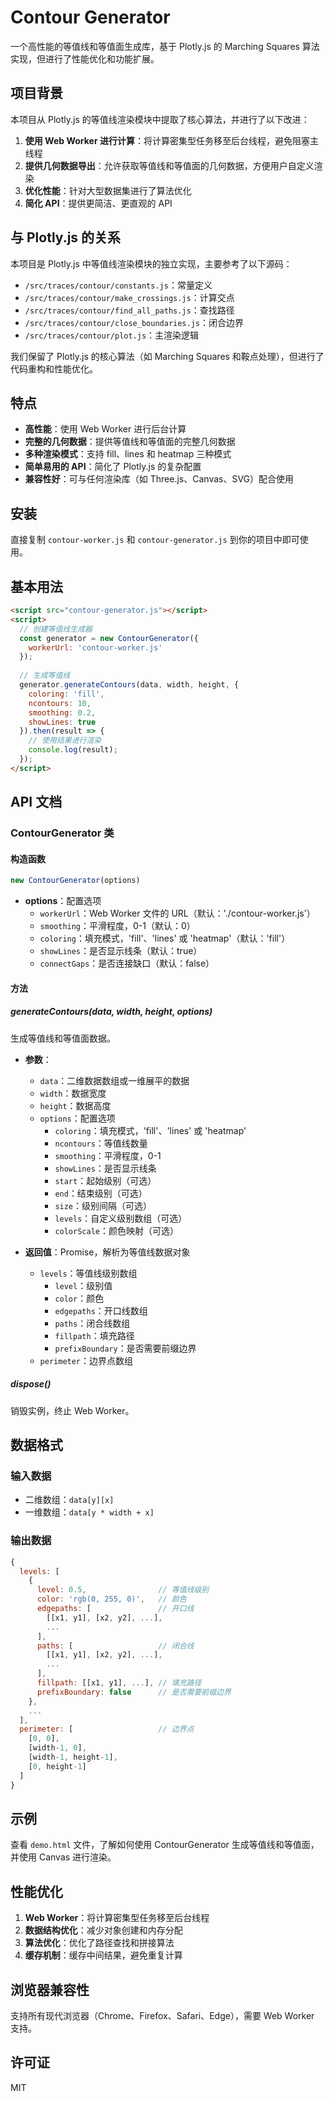 # Contour Generator

一个高性能的等值线和等值面生成库，基于 Plotly.js 的 Marching Squares 算法实现，但进行了性能优化和功能扩展。

## 项目背景

本项目从 Plotly.js 的等值线渲染模块中提取了核心算法，并进行了以下改进：

1. **使用 Web Worker 进行计算**：将计算密集型任务移至后台线程，避免阻塞主线程
2. **提供几何数据导出**：允许获取等值线和等值面的几何数据，方便用户自定义渲染
3. **优化性能**：针对大型数据集进行了算法优化
4. **简化 API**：提供更简洁、更直观的 API

## 与 Plotly.js 的关系

本项目是 Plotly.js 中等值线渲染模块的独立实现，主要参考了以下源码：

- `/src/traces/contour/constants.js`：常量定义
- `/src/traces/contour/make_crossings.js`：计算交点
- `/src/traces/contour/find_all_paths.js`：查找路径
- `/src/traces/contour/close_boundaries.js`：闭合边界
- `/src/traces/contour/plot.js`：主渲染逻辑

我们保留了 Plotly.js 的核心算法（如 Marching Squares 和鞍点处理），但进行了代码重构和性能优化。

## 特点

- **高性能**：使用 Web Worker 进行后台计算
- **完整的几何数据**：提供等值线和等值面的完整几何数据
- **多种渲染模式**：支持 fill、lines 和 heatmap 三种模式
- **简单易用的 API**：简化了 Plotly.js 的复杂配置
- **兼容性好**：可与任何渲染库（如 Three.js、Canvas、SVG）配合使用

## 安装

直接复制 `contour-worker.js` 和 `contour-generator.js` 到你的项目中即可使用。

## 基本用法

```html
<script src="contour-generator.js"></script>
<script>
  // 创建等值线生成器
  const generator = new ContourGenerator({
    workerUrl: 'contour-worker.js'
  });
  
  // 生成等值线
  generator.generateContours(data, width, height, {
    coloring: 'fill',
    ncontours: 10,
    smoothing: 0.2,
    showLines: true
  }).then(result => {
    // 使用结果进行渲染
    console.log(result);
  });
</script>
```

## API 文档

### ContourGenerator 类

#### 构造函数

```js
new ContourGenerator(options)
```

- **options**：配置选项
  - `workerUrl`：Web Worker 文件的 URL（默认：'./contour-worker.js'）
  - `smoothing`：平滑程度，0-1（默认：0）
  - `coloring`：填充模式，'fill'、'lines' 或 'heatmap'（默认：'fill'）
  - `showLines`：是否显示线条（默认：true）
  - `connectGaps`：是否连接缺口（默认：false）

#### 方法

##### generateContours(data, width, height, options)

生成等值线和等值面数据。

- **参数**：
  - `data`：二维数据数组或一维展平的数据
  - `width`：数据宽度
  - `height`：数据高度
  - `options`：配置选项
    - `coloring`：填充模式，'fill'、'lines' 或 'heatmap'
    - `ncontours`：等值线数量
    - `smoothing`：平滑程度，0-1
    - `showLines`：是否显示线条
    - `start`：起始级别（可选）
    - `end`：结束级别（可选）
    - `size`：级别间隔（可选）
    - `levels`：自定义级别数组（可选）
    - `colorScale`：颜色映射（可选）

- **返回值**：Promise，解析为等值线数据对象
  - `levels`：等值线级别数组
    - `level`：级别值
    - `color`：颜色
    - `edgepaths`：开口线数组
    - `paths`：闭合线数组
    - `fillpath`：填充路径
    - `prefixBoundary`：是否需要前缀边界
  - `perimeter`：边界点数组

##### dispose()

销毁实例，终止 Web Worker。

## 数据格式

### 输入数据

- 二维数组：`data[y][x]`
- 一维数组：`data[y * width + x]`

### 输出数据

```js
{
  levels: [
    {
      level: 0.5,                // 等值线级别
      color: 'rgb(0, 255, 0)',   // 颜色
      edgepaths: [               // 开口线
        [[x1, y1], [x2, y2], ...],
        ...
      ],
      paths: [                   // 闭合线
        [[x1, y1], [x2, y2], ...],
        ...
      ],
      fillpath: [[x1, y1], ...], // 填充路径
      prefixBoundary: false      // 是否需要前缀边界
    },
    ...
  ],
  perimeter: [                   // 边界点
    [0, 0],
    [width-1, 0],
    [width-1, height-1],
    [0, height-1]
  ]
}
```

## 示例

查看 `demo.html` 文件，了解如何使用 ContourGenerator 生成等值线和等值面，并使用 Canvas 进行渲染。

## 性能优化

1. **Web Worker**：将计算密集型任务移至后台线程
2. **数据结构优化**：减少对象创建和内存分配
3. **算法优化**：优化了路径查找和拼接算法
4. **缓存机制**：缓存中间结果，避免重复计算

## 浏览器兼容性

支持所有现代浏览器（Chrome、Firefox、Safari、Edge），需要 Web Worker 支持。

## 许可证

MIT 